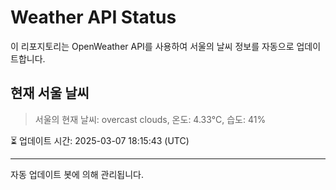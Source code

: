 
# Weather API Status

이 리포지토리는 OpenWeather API를 사용하여 서울의 날씨 정보를 자동으로 업데이트합니다.

## 현재 서울 날씨
> 서울의 현재 날씨: overcast clouds, 온도: 4.33°C, 습도: 41%

⏳ 업데이트 시간: 2025-03-07 18:15:43 (UTC)

---
자동 업데이트 봇에 의해 관리됩니다.
